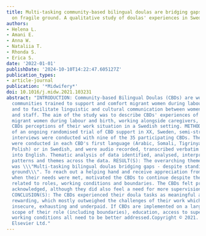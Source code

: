 ```yaml
---
title: Multi-tasking community-based bilingual doulas are bridging gaps-Despite standing
  on fragile ground. A qualitative study of doulas' experiences in Sweden
authors:
- Helena L.
- Amani E.
- Anna W.
- Nataliia T.
- Rhonda S.
- Erica S.
date: '2022-01-01'
publishDate: '2024-10-10T14:22:47.605127Z'
publication_types:
- article-journal
publication: '*Midwifery*'
doi: 10.1016/j.midw.2021.103231
abstract: "INTRODUCTION: Community-based Bilingual Doulas (CBDs) are women from migrant
  communities trained to support and comfort migrant women during labour and birth,
  and to facilitate linguistic and cultural communication between women, their partners
  and staff. The aim of the study was to describe CBDs' experiences of supporting
  migrant women during labour and birth, working alongside caregivers, and to explore
  CBDs perceptions of their work situation in a Swedish setting. METHOD(S): As part
  of an ongoing randomised trial of CBD support in XX, Sweden, semi-structured individual
  interviews were conducted with nine of the 35 participating CBDs. The interviews
  were conducted in each CBD's first language (Arabic, Somali, Tigrinya, Russian,
  Polish) or in Swedish, and were audio recorded, transcribed verbatim and translated
  into English. Thematic analysis of data identified, analysed, interpreted and reported
  patterns and themes across the data. RESULT(S): The overarching theme which emerged
  was \\\"Multi-tasking bilingual doulas bridging gaps - despite standing on fragile
  ground\\\". To reach out a helping hand and receive appreciation from the women
  when their needs were met, motivated the CBDs to continue despite the constraints
  related to roles, working conditions and boundaries. The CBDs felt proud of being
  acknowledged, although they did also feel a need for more supervision and education.
  CONCLUSION(S): The CBDs experienced their doula tasks as meaningful and emotionally
  rewarding, which mostly outweighed the challenges of their work which they saw as
  insecure, exhausting and underpaid. If CBDs are implemented on a larger scale, the
  scope of their role (including boundaries), education, access to supervision and
  working conditions all need to be better addressed.Copyright © 2021. Published by
  Elsevier Ltd."
---
```

